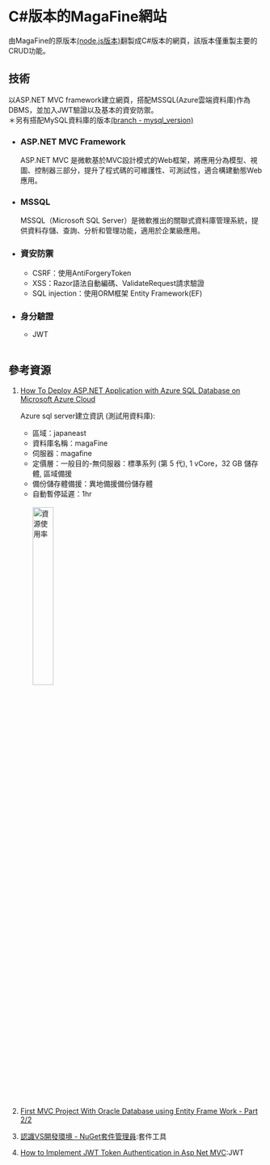 # C#版本的MagaFine網站

由MagaFine的原版本[(node.js版本)](https://github.com/CBF108033/MagaFine_Web)翻製成C#版本的網頁，該版本僅重製主要的CRUD功能。

## 技術
以ASP.NET MVC framework建立網頁，搭配MSSQL(Azure雲端資料庫)作為DBMS，並加入JWT驗證以及基本的資安防禦。</br>
＊另有搭配MySQL資料庫的版本[(branch - mysql_version)](https://github.com/CBF108033/c_sharp_magaFine/tree/mysql_version)

- ### **ASP.NET MVC Framework**
   ASP.NET MVC 是微軟基於MVC設計模式的Web框架，將應用分為模型、視圖、控制器三部分，提升了程式碼的可維護性、可測試性，適合構建動態Web應用。

- ### **MSSQL**
  MSSQL（Microsoft SQL Server）是微軟推出的關聯式資料庫管理系統，提供資料存儲、查詢、分析和管理功能，適用於企業級應用。

- ### **資安防禦**
   - CSRF：使用AntiForgeryToken
   - XSS：Razor語法自動編碼、ValidateRequest請求驗證
   - SQL injection：使用ORM框架 Entity Framework(EF)

- ### **身分驗證**
   - JWT
<br><br>

## 參考資源
1. [How To Deploy ASP.NET Application with Azure SQL Database on Microsoft Azure Cloud](https://www.youtube.com/watch?v=jT8eA9A7qXE&t=442s)

   Azure sql server建立資訊 (測試用資料庫):
   - 區域：japaneast
   - 資料庫名稱：magaFine
   - 伺服器：magafine
   - 定價層：一般目的-無伺服器：標準系列 (第 5 代), 1 vCore，32 GB 儲存體, 區域備援
   - 備份儲存體備援：異地備援備份儲存體
   - 自動暫停延遲：1hr
     </br></br><img src="https://i.imgur.com/2xg1fPu.png" alt="資源使用率" style="width: 30%; height: auto;">

3. [First MVC Project With Oracle Database using Entity Frame Work - Part 2/2](https://www.youtube.com/watch?v=tk_EDjTzZCE)
4. [認識VS開發環境 - NuGet套件管理員](https://ithelp.ithome.com.tw/articles/10158563):套件工具
5. [How to Implement JWT Token Authentication in Asp Net MVC](https://rutube.ru/video/70509d6db26c1c1365ee8026a0dda35b/):JWT
